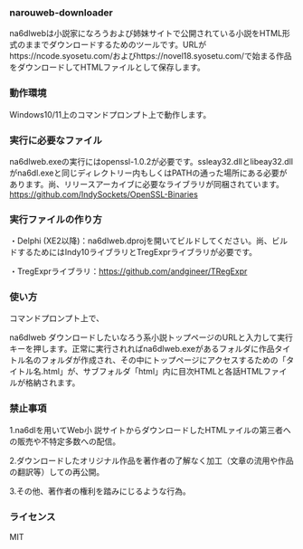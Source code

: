 ### narouweb-downloader
na6dlwebは小説家になろうおよび姉妹サイトで公開されている小説をHTML形式のままでダウンロードするためのツールです。URLがhttps://ncode.syosetu.com/およびhttps://novel18.syosetu.com/で始まる作品をダウンロードしてHTMLファイルとして保存します。

### 動作環境
Windows10/11上のコマンドプロンプト上で動作します。

### 実行に必要なファイル
na6dlweb.exeの実行にはopenssl-1.0.2が必要です。ssleay32.dllとlibeay32.dllがna6dl.exeと同じディレクトリー内もしくはPATHの通った場所にある必要があります。尚、リリースアーカイブに必要なライブラリが同梱されています。
https://github.com/IndySockets/OpenSSL-Binaries

### 実行ファイルの作り方
・Delphi (XE2以降)：na6dlweb.dprojを開いてビルドしてください。尚、ビルドするためにはIndy10ライブラリとTregExprライブラリが必要です。

・TregExprライブラリ：https://github.com/andgineer/TRegExpr

### 使い方
コマンドプロンプト上で、

na6dlweb ダウンロードしたいなろう系小説トップページのURLと入力して実行キーを押します。正常に実行されればna6dlweb.exeがあるフォルダに作品タイトル名のフォルダが作成され、その中にトップページにアクセスするための「タイトル名.html」が、サブフォルダ「html」内に目次HTMLと各話HTMLファイルが格納されます。


### 禁止事項
1.na6dlを用いてWeb小 説サイトからダウンロードしたHTMLァイルの第三者への販売や不特定多数への配信。 

2.ダウンロードしたオリジナル作品を著作者の了解なく加工（文章の流用や作品の翻訳等）しての再公開。 

3.その他、著作者の権利を踏みにじるような行為。 


### ライセンス
MIT
